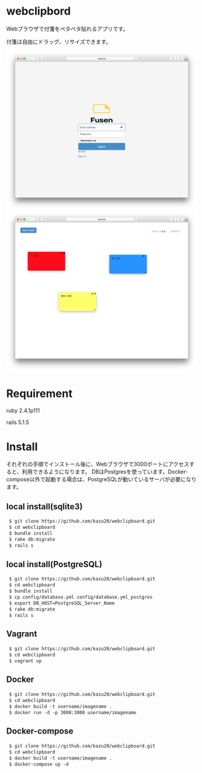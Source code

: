 # webclipbord
Webブラウザで付箋をペタペタ貼れるアプリです。

付箋は自由にドラッグ、リサイズできます。

![login image](https://github.com/kazu20/webclipboard/blob/master/images/login.png)
![sample image](https://github.com/kazu20/webclipboard/blob/master/images/sampleimage.png)

# Requirement
 ruby 2.4.1p111 

 rails 5.1.5

# Install
それぞれの手順でインストール後に、Webブラウザで3000ポートにアクセスすると、利用できるようになります。
DBはPostgresを使っています。Docker-compose以外で起動する場合は、PostgreSQLが動いているサーバが必要になります。

## local install(sqlite3)
```
 $ git clone https://github.com/kazu20/webclipboard.git
 $ cd webclipboard
 $ bundle install
 $ rake db:migrate
 $ rails s
```

## local install(PostgreSQL)
```
 $ git clone https://github.com/kazu20/webclipboard.git
 $ cd webclipboard
 $ bundle install
 $ cp config/database.yml config/database.yml_postgres
 $ export DB_HOST=PostgreSQL_Server_Name
 $ rake db:migrate
 $ rails s
```

## Vagrant
```
 $ git clone https://github.com/kazu20/webclipboard.git
 $ cd webclipboard
 $ vagrant up
```

## Docker
```
 $ git clone https://github.com/kazu20/webclipboard.git
 $ cd webclipboard
 $ docker build -t username/imagename .
 $ docker run -d -p 3000:3000 username/imagename
```

## Docker-compose
```
 $ git clone https://github.com/kazu20/webclipboard.git
 $ cd webclipboard
 $ docker build -t username/imagename .
 $ docker-compose up -d 
```

